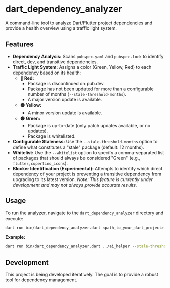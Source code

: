 # dart_dependency_analyzer

A command-line tool to analyze Dart/Flutter project dependencies and provide a health overview using a traffic light system.

## Features

-   **Dependency Analysis:** Scans `pubspec.yaml` and `pubspec.lock` to identify direct, dev, and transitive dependencies.
-   **Traffic Light System:** Assigns a color (Green, Yellow, Red) to each dependency based on its health:
    *   **🔴 Red:**
        *   Package is discontinued on pub.dev.
        *   Package has not been updated for more than a configurable number of months (`--stale-threshold-months`).
        *   A major version update is available.
    *   **🟡 Yellow:**
        *   A minor version update is available.
    *   **🟢 Green:**
        *   Package is up-to-date (only patch updates available, or no updates).
        *   Package is whitelisted.
-   **Configurable Staleness:** Use the `--stale-threshold-months` option to define what constitutes a "stale" package (default: 12 months).
-   **Whitelist:** Use the `--whitelist` option to specify a comma-separated list of packages that should always be considered "Green" (e.g., `flutter,cupertino_icons`).
-   **Blocker Identification (Experimental):** Attempts to identify which direct dependency of your project is preventing a transitive dependency from upgrading to its latest version. *Note: This feature is currently under development and may not always provide accurate results.*

## Usage

To run the analyzer, navigate to the `dart_dependency_analyzer` directory and execute:

```bash
dart run bin/dart_dependency_analyzer.dart <path_to_your_dart_project> [options]
```

**Example:**

```bash
dart run bin/dart_dependency_analyzer.dart ../ai_helper --stale-threshold-months=6 --whitelist=flutter,cupertino_icons
```

## Development

This project is being developed iteratively. The goal is to provide a robust tool for dependency management.